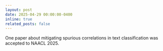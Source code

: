 ```yaml
---
layout: post
date: 2025-04-29 00:00:00-0400
inline: true
related_posts: false
---
```


One paper about mitigating spurious correlations in text classification was accepted to NAACL 2025.
